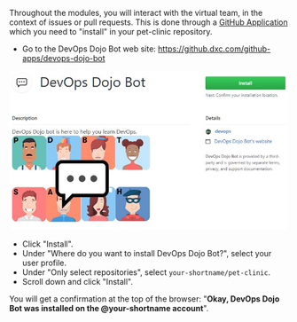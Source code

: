 Throughout the modules, you will interact with the virtual team, in the context
of issues or pull requests. This is done through a
[GitHub Application](https://developer.github.com/apps/about-apps/) which you
need to "install" in your pet-clinic repository.

* Go to the DevOps Dojo Bot web site:
  <https://github.dxc.com/github-apps/devops-dojo-bot>

![](../../assets/yellow-belt-devops-dojo/welcome/probot.jpg)

* Click "Install".
* Under "Where do you want to install DevOps Dojo Bot?", select your user profile.
* Under "Only select repositories", select `your-shortname/pet-clinic`.
* Scroll down and click "Install".

You will get a confirmation at the top of the browser:
"**Okay, DevOps Dojo Bot was installed on the @your-shortname account**".
